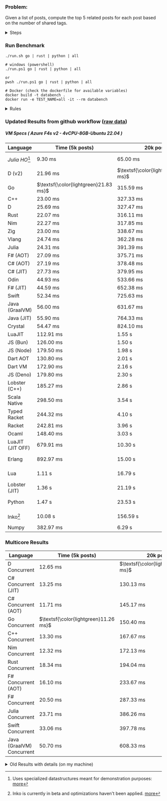 ### Problem:

Given a list of posts, compute the top 5 related posts for each post based on the number of shared tags.

<details>
<summary> Steps </summary>

-   Read the posts JSON file.
-   Iterate over the posts and populate a map containing: `tag -> List<int>`, with the int representing the post index of each post with that tag.
-   Iterate over the posts and for each post:
    -   Create a map: `PostIndex -> int` to track the number of shared tags
    -   For each tag, Iterate over the posts that have that tag
    -   For each post, increment the shared tag count in the map.
-   Sort the related posts by the number of shared tags.
-   Write the top 5 related posts for each post to a new JSON file.
</details>

### Run Benchmark

```
./run.sh go | rust | python | all

# windows (powershell)
./run.ps1 go | rust | python | all

or
pwsh ./run.ps1 go | rust | python | all

# Docker (check the dockerfile for available variables)
docker build -t databench .
docker run -e TEST_NAME=all -it --rm databench
```

<details>
<summary> Rules </summary>

<h3>No:</h3>

-   FFI (including assembly inlining)
-   Unsafe code blocks
-   Custom benchmarking
-   Disabling runtime checks (bounds etc)
-   Specific hardware targeting
-   SIMD for single threaded solutions
-   Hardcoding number of posts
-   Lazy evaluation (Unless results are computed at runtime and timed)
-   Computation Caching

<h3>Must:</h3>

-   Support up to 100,000 posts
-   Support UTF8 strings
-   Parse json at runtime
-   Support up to 100 tags
-   Represent tags as strings
-   Be production ready
-   Use less than 8GB of memory
</details>

### Updated Results from github workflow ([raw data](https://github.com/jinyus/related_post_gen/blob/main/raw_results.md))

##### VM Specs ( Azure F4s v2 - 4vCPU-8GB-Ubuntu 22.04 )

| Language         | Time (5k posts)                       | 20k posts                              | 60k posts                           | Total     |
| ---------------- | ------------------------------------- | -------------------------------------- | ----------------------------------- | --------- |
| _Julia HO_[^1]   | 9.30 ms                               | 65.00 ms                               | 169.33 ms                           | 243.63 ms |
| D (v2)           | 21.96 ms                              | $\textsf{\color{lightgreen}259.01 ms}$ | $\textsf{\color{lightgreen}2.14 s}$ | 2.42 s    |
| Go               | $\textsf{\color{lightgreen}21.83 ms}$ | 315.59 ms                              | 2.74 s                              | 3.08 s    |
| C++              | 23.00 ms                              | 327.33 ms                              | 2.80 s                              | 3.15 s    |
| D                | 25.69 ms                              | 327.47 ms                              | 2.81 s                              | 3.16 s    |
| Rust             | 22.07 ms                              | 316.11 ms                              | 2.84 s                              | 3.17 s    |
| Nim              | 22.27 ms                              | 317.85 ms                              | 2.86 s                              | 3.20 s    |
| Zig              | 23.00 ms                              | 338.67 ms                              | 3.02 s                              | 3.39 s    |
| Vlang            | 24.74 ms                              | 362.28 ms                              | 3.16 s                              | 3.54 s    |
| Julia            | 24.31 ms                              | 391.39 ms                              | 3.21 s                              | 3.62 s    |
| F# (AOT)         | 27.09 ms                              | 375.71 ms                              | 3.25 s                              | 3.65 s    |
| C# (AOT)         | 27.19 ms                              | 378.48 ms                              | 3.28 s                              | 3.69 s    |
| C# (JIT)         | 27.73 ms                              | 379.95 ms                              | 3.30 s                              | 3.70 s    |
| Odin             | 44.93 ms                              | 533.66 ms                              | 5.79 s                              | 6.37 s    |
| F# (JIT)         | 44.59 ms                              | 652.38 ms                              | 5.71 s                              | 6.41 s    |
| Swift            | 52.34 ms                              | 725.63 ms                              | 6.23 s                              | 7.01 s    |
| Java (GraalVM)   | 56.00 ms                              | 631.67 ms                              | 6.56 s                              | 7.25 s    |
| Java (JIT)       | 55.90 ms                              | 764.33 ms                              | 6.66 s                              | 7.48 s    |
| Crystal          | 54.47 ms                              | 824.10 ms                              | 7.18 s                              | 8.06 s    |
| LuaJIT           | 112.91 ms                             | 1.55 s                                 | 12.22 s                             | 13.88 s   |
| JS (Bun)         | 126.00 ms                             | 1.50 s                                 | 12.62 s                             | 14.25 s   |
| JS (Node)        | 179.50 ms                             | 1.98 s                                 | 17.59 s                             | 19.75 s   |
| Dart AOT         | 130.80 ms                             | 2.01 s                                 | 17.89 s                             | 20.03 s   |
| Dart VM          | 172.90 ms                             | 2.16 s                                 | 18.57 s                             | 20.90 s   |
| JS (Deno)        | 179.80 ms                             | 2.30 s                                 | 21.44 s                             | 23.91 s   |
| Lobster (C++)    | 185.27 ms                             | 2.86 s                                 | 26.59 s                             | 29.63 s   |
| Scala Native     | 298.50 ms                             | 3.54 s                                 | 30.09 s                             | 33.93 s   |
| Typed Racket     | 244.32 ms                             | 4.10 s                                 | 33.32 s                             | 37.66 s   |
| Racket           | 242.81 ms                             | 3.96 s                                 | 35.50 s                             | 39.70 s   |
| Ocaml            | 148.40 ms                             | 3.03 s                                 | 38.01 s                             | 41.19 s   |
| LuaJIT (JIT OFF) | 679.91 ms                             | 10.30 s                                | 91.36 s                             | 102.34 s  |
| Erlang           | 892.97 ms                             | 15.00 s                                | 141.13 s                            | 157.03 s  |
| Lua              | 1.11 s                                | 16.79 s                                | 150.47 s                            | 168.37 s  |
| Lobster (JIT)    | 1.36 s                                | 21.19 s                                | 186.26 s                            | 208.81 s  |
| Python           | 1.47 s                                | 23.53 s                                | 215.46 s                            | 240.46 s  |
| Inko[^2]         | 10.08 s                               | 156.59 s                               | 1398.50 s                           | 1565.18 s |
| Numpy            | 382.97 ms                             | 6.29 s                                 | OOM                                 | N/A       |

### Multicore Results

| Language                  | Time (5k posts)                       | 20k posts                              | 60k posts                              | Total  |
| ------------------------- | ------------------------------------- | -------------------------------------- | -------------------------------------- | ------ |
| D Concurrent              | 12.65 ms                              | $\textsf{\color{lightgreen}119.09 ms}$ | $\textsf{\color{lightgreen}890.29 ms}$ | 1.02 s |
| C# Concurrent (JIT)       | 13.25 ms                              | 130.13 ms                              | 1.03 s                                 | 1.18 s |
| C# Concurrent (AOT)       | 11.71 ms                              | 145.17 ms                              | 1.22 s                                 | 1.37 s |
| Go Concurrent             | $\textsf{\color{lightgreen}11.26 ms}$ | 150.40 ms                              | 1.28 s                                 | 1.44 s |
| C++ Concurrent            | 13.30 ms                              | 167.67 ms                              | 1.41 s                                 | 1.59 s |
| Nim Concurrent            | 12.32 ms                              | 172.13 ms                              | 1.48 s                                 | 1.66 s |
| Rust Concurrent           | 18.34 ms                              | 194.04 ms                              | 1.53 s                                 | 1.75 s |
| F# Concurrent (AOT)       | 16.10 ms                              | 233.67 ms                              | 2.04 s                                 | 2.29 s |
| F# Concurrent             | 20.50 ms                              | 287.33 ms                              | 2.44 s                                 | 2.75 s |
| Julia Concurrent          | 23.71 ms                              | 386.26 ms                              | 3.17 s                                 | 3.58 s |
| Swift Concurrent          | 33.06 ms                              | 397.78 ms                              | 3.44 s                                 | 3.87 s |
| Java (GraalVM) Concurrent | 50.70 ms                              | 608.33 ms                              | 4.03 s                                 | 4.68 s |

<details>
<summary> Old Results with details (on my machine) </summary>

| Language   | Processing Time | Total (+ I/O) | Details                                                                                                                                                                                                                                                                                         |
| ---------- | --------------- | ------------- | ----------------------------------------------------------------------------------------------------------------------------------------------------------------------------------------------------------------------------------------------------------------------------------------------- |
| Rust       | -               | 4.5s          | Initial                                                                                                                                                                                                                                                                                         |
| Rust v2    | -               | 2.60s         | Replace std HashMap with fxHashMap by [phazer99](https://www.reddit.com/r/rust/comments/16plgok/comment/k1rtr4x/?utm_source=share&utm_medium=web2x&context=3)                                                                                                                                   |
| Rust v3    | -               | 1.28s         | Preallocate and reuse map and unstable sort by [vdrmn](https://www.reddit.com/r/rust/comments/16plgok/comment/k1rzo7g/?utm_source=share&utm_medium=web2x&context=3) and [Darksonn](https://www.reddit.com/r/rust/comments/16plgok/comment/k1rzwdx/?utm_source=share&utm_medium=web2x&context=3) |
| Rust v4    | -               | 0.13s         | Use Post index as key instead of Pointer and Binary Heap by [RB5009](https://www.reddit.com/r/rust/comments/16plgok/comment/k1s5ea0/?utm_source=share&utm_medium=web2x&context=3)                                                                                                               |
| Rust v5    | 38ms            | 52ms          | Rm hashing from loop and use vec[count] instead of map[index]count by RB5009                                                                                                                                                                                                                    |
| Rust v6    | 23ms            | 36ms          | Optimized Binary Heap Ops by [scottlamb](https://github.com/jinyus/related_post_gen/pull/12)                                                                                                                                                                                                    |
| Rust Rayon | 9ms             | 22ms          | Parallelize by [masmullin2000](https://github.com/jinyus/related_post_gen/pull/4)                                                                                                                                                                                                               |
| Rust Rayon | 8ms             | 22ms          | Remove comparison out of hot loop                                                                                                                                                                                                                                                               |
| ⠀          | ⠀               | ⠀             | ⠀                                                                                                                                                                                                                                                                                               |
| Go         | -               | 1.5s          | Initial                                                                                                                                                                                                                                                                                         |
| Go v2      | -               | 80ms          | Add rust optimizations                                                                                                                                                                                                                                                                          |
| Go v3      | 56ms            | 70ms          | Use goccy/go-json                                                                                                                                                                                                                                                                               |
| Go v3      | 34ms            | 55ms          | Use generic binaryheap by [DrBlury](https://github.com/jinyus/related_post_gen/pull/7)                                                                                                                                                                                                          |
| Go v4      | 26ms            | 50ms          | Replace binary heap with custom priority queue                                                                                                                                                                                                                                                  |
| Go v5      | 20ms            | 43ms          | Remove comparison out of hot loop                                                                                                                                                                                                                                                               |
| Go Con     | 10ms            | 33ms          | Go concurrency by [tirprox](https://github.com/jinyus/related_post_gen/pull/17) and [DrBlury](https://github.com/jinyus/related_post_gen/pull/8)                                                                                                                                                |
| Go Con v2  | 5ms             | 29ms          | Use arena, use waitgroup, rm binheap by [DrBlury](https://github.com/jinyus/related_post_gen/pull/20)                                                                                                                                                                                           |
| ⠀          | ⠀               | ⠀             | ⠀                                                                                                                                                                                                                                                                                               |
| Python     | -               | 7.81s         | Initial                                                                                                                                                                                                                                                                                         |
| Python v2  | 1.35s           | 1.53s         | Add rust optimizations by [dave-andersen](https://github.com/jinyus/related_post_gen/pull/10)                                                                                                                                                                                                   |
| Numpy      | 0.57s           | 0.85s         | Numpy implementation by [Copper280z](https://github.com/jinyus/related_post_gen/pull/11)                                                                                                                                                                                                        |
| ⠀          | ⠀               | ⠀             | ⠀                                                                                                                                                                                                                                                                                               |
| Crystal    | 50ms            | 96ms          | Inital w/ previous optimizations                                                                                                                                                                                                                                                                |
| Crystal v2 | 33ms            | 72ms          | Replace binary heap with custom priority queue                                                                                                                                                                                                                                                  |
| ⠀          | ⠀               | ⠀             | ⠀                                                                                                                                                                                                                                                                                               |
| Odin       | 110ms           | 397ms         | Ported from golang code                                                                                                                                                                                                                                                                         |
| Odin v2    | 104ms           | 404ms         | Remove comparison out of hot loop                                                                                                                                                                                                                                                               |
| ⠀          | ⠀               | ⠀             | ⠀                                                                                                                                                                                                                                                                                               |
| Dart VM    | 125ms           | 530ms         | Ported from golang code                                                                                                                                                                                                                                                                         |
| Dart bin   | 274ms           | 360ms         | Compiled executable                                                                                                                                                                                                                                                                             |
| ⠀          | ⠀               | ⠀             | ⠀                                                                                                                                                                                                                                                                                               |
| Vlang      | 339ms           | 560ms         | Ported from golang code                                                                                                                                                                                                                                                                         |
| ⠀          | ⠀               | ⠀             | ⠀                                                                                                                                                                                                                                                                                               |
| Zig        | 80ms            | 110ms         | Provided by [akhildevelops](https://github.com/jinyus/related_post_gen/pull/30)                                                                                                                                                                                                                 |

</details>

[^1]: Uses specialized datastructures meant for demonstration purposes: [more](https://github.com/LilithHafner/Jokes/tree/main/SuperDataStructures.jl)
[^2]: Inko is currently in beta and optimizations haven't been applied. [more](https://github.com/jinyus/related_post_gen/pull/440#issuecomment-1816583612)
